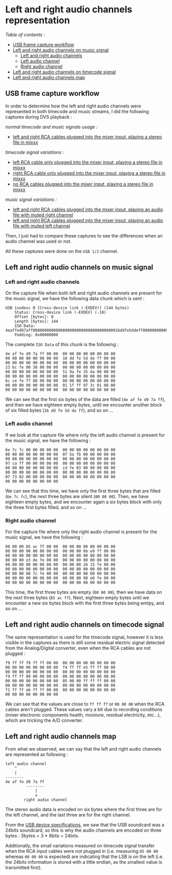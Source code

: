 # Left and right audio channels representation

*Table of contents :*

- [USB frame capture workflow](#usb-frame-capture-workflow)
- [Left and right audio channels on music signal](#left-and-right-audio-channels-on-music-signal)
    - [Left and right audio channels](#left-and-right-audio-channels)
    - [Left audio channel](#left-audio-channel)
    - [Right audio channel](#right-audio-channel)
- [Left and right audio channels on timecode signal](#left-and-right-audio-channels-on-timecode-signal)
- [Left and right audio channels map](#left-and-right-audio-channels-map)

## USB frame capture workflow

In order to determine how the left and right audio channels were represented in
both timecode and music streams, I did the following captures during DVS
playback :

*normal timecode and music signals usage :*

- [left and right RCA cables plugged into the mixer input, playing a stereo file in mixxx](captures/usb12_lrinput_lroutput_256samples_44100Hz.pcapng)

*timecode signal variations :*

- [left RCA cable only plugged into the mixer input, playing a stereo file in mixxx](captures/usb12_linput_lroutput_256samples_44100Hz.pcapng)
- [right RCA cable only plugged into the mixer input, playing a stereo file in mixxx](captures/usb12_rinput_lroutput_256samples_44100Hz.pcapng)
- [no RCA cables plugged into the mixer input, playing a stereo file in mixxx](captures/usb12_noinput_lroutput_256samples_44100Hz.pcapng)

*music signal variations :*

- [left and right RCA cables plugged into the mixer input, playing an audio file with muted right channel](captures/usb12_lrinput_loutput_256samples_44100Hz.pcapng)
- [left and right RCA cables plugged into the mixer input, playing an audio file with muted left channel](captures/usb12_lrinput_routput_256samples_44100Hz.pcapng)

Then, I just had to compare these captures to see the differences when an audio
channel was used or not.

All these captures were done on the `USB 1/2` channel.

## Left and right audio channels on music signal

### Left and right audio channels

On the capture file when both left and right audio channels are present for the
music signal, we have the following data chunk which is sent :

```
USB isodesc 0 [Cross-device link (-EXDEV)] (144 bytes)
    Status: Cross-device link (-EXDEV) (-18)
    Offset [bytes]: 0
    Length [bytes]: 144
    ISO Data: 4eaffed97aff00000000000000000000000000000000000016ddfe5ddeff000000000000…
    Padding: 0x00000000
```

The complete `ISO Data` of this chunk is the following :

```
4e af fe d9 7a ff 00 00  00 00 00 00 00 00 00 00
00 00 00 00 00 00 00 00  16 dd fe 5d de ff 00 00
00 00 00 00 00 00 00 00  00 00 00 00 00 00 00 00
23 bc fe 00 38 00 00 00  00 00 00 00 00 00 00 00
00 00 00 00 00 00 00 00  51 9a fe 35 4a 00 00 00
00 00 00 00 00 00 00 00  00 00 00 00 00 00 00 00
6c ce fe f7 88 00 00 00  00 00 00 00 00 00 00 00
00 00 00 00 00 00 00 00  01 1f ff 97 3c 01 00 00
00 00 00 00 00 00 00 00  00 00 00 00 00 00 00 00
```

We can see that the first six bytes of the data are filled
(`4e af fe d9 7a ff`), and then we have eighteen empty bytes, until we
encounter another block of six filled bytes (`16 dd fe 5d de ff`),
and so on ...

### Left audio channel

If we look at the capture file where only the left audio channel is present for
the music signal, we have the following :

```
6e 7c fc 00 00 00 00 00  00 00 00 00 00 00 00 00
00 00 00 00 00 00 00 00  07 5a fb 00 00 00 00 00
00 00 00 00 00 00 00 00  00 00 00 00 00 00 00 00
97 ca ff 00 00 00 00 00  00 00 00 00 00 00 00 00
00 00 00 00 00 00 00 00  cd fe 03 00 00 00 00 00
00 00 00 00 00 00 00 00  00 00 00 00 00 00 00 00
07 73 02 00 00 00 00 00  00 00 00 00 00 00 00 00
00 00 00 00 00 00 00 00
```

We can see that this time, we have only the first three bytes that are filled
(`6e 7c fc`), the next three bytes are silent (`00 00 00`).
Then, we have eighteen empty bytes, and we encounter again a six bytes block
with only the three first bytes filled, and so on ...

### Right audio channel

For the capture file where only the right audio channel is present for the music
signal, we have the following :

```
00 00 00 85 ac ff 00 00  00 00 00 00 00 00 00 00
00 00 00 00 00 00 00 00  00 00 00 6b e9 ff 00 00
00 00 00 00 00 00 00 00  00 00 00 00 00 00 00 00
00 00 00 e3 de fe 00 00  00 00 00 00 00 00 00 00
00 00 00 00 00 00 00 00  00 00 00 26 15 fe 00 00
00 00 00 00 00 00 00 00  00 00 00 00 00 00 00 00
00 00 00 08 7c fe 00 00  00 00 00 00 00 00 00 00
00 00 00 00 00 00 00 00  00 00 00 98 e6 fe 00 00
00 00 00 00 00 00 00 00  00 00 00 00 00 00 00 00
```

This time, the first three bytes are empty (`00 00 00`), then we have data on
the next three bytes (`85 ac ff`). Next, eighteen empty bytes until we encounter
a new six bytes block with the first three bytes being emtpy, and so on ...

## Left and right audio channels on timecode signal

The same representation is used for the timecode signal, however it is less
visible in the captures as there is still some residual electric signal detected
from the Analog/Digital converter, even when the RCA cables are not plugged :

```
f9 ff ff f9 ff ff 00 00  00 00 00 00 00 00 00 00
00 00 00 00 00 00 00 00  f4 ff ff e5 ff ff 00 00
00 00 00 00 00 00 00 00  00 00 00 00 00 00 00 00
f4 ff ff 09 00 00 00 00  00 00 00 00 00 00 00 00
00 00 00 00 00 00 00 00  05 00 00 ff ff ff 00 00
00 00 00 00 00 00 00 00  00 00 00 00 00 00 00 00
f1 ff ff eb ff ff 00 00  00 00 00 00 00 00 00 00
00 00 00 00 00 00 00 00
```

We can see that the values are close to `ff ff ff` or `00 00 00` when the RCA
cables aren't plugged. These values vary a bit due to recording conditions
(mixer electronic components health, moisture, residual electricity, etc...),
which are tricking the A/D converter.

## Left and right audio channels map

From what we observed, we can say that the left and right audio channels are
represented as following :

```
left audio channel
    ^
    |
--------
4e af fe d9 7a ff
         --------
             |
             v
        right audio channel
```

The stereo audio data is encoded on six bytes where the first three are for the
left channel, and the last three are for the right channel.

From the [USB device specifications](../usb-device-specifications.md), we saw
that the USB soundcard was a 24bits soundcard, so this is why the audio channels
are encoded on three bytes : 3bytes = 3 * 8bits = 24bits.

Additionally, the small variations measured on timecode signal transfer when the
RCA input cables were not plugged in (i.e. measuring `05 00 00` whereas
`00 00 00` is expected) are indicating that the LSB is on the left (i.e. the
24bits information is stored with a little endian, as the smallest value is
transmitted first).
